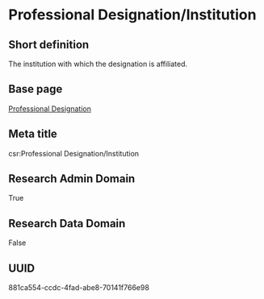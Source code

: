 # Professional Designation/Institution
## Short definition
The institution with which the designation is affiliated.
## Base page
[Professional Designation](https://github.com/EuroCRIS/CASRAI-Dictionairies/blob/main/Objects/Professional%20Designation.md)
## Meta title
csr:Professional Designation/Institution
## Research Admin Domain
True
## Research Data Domain
False
## UUID
881ca554-ccdc-4fad-abe8-70141f766e98
